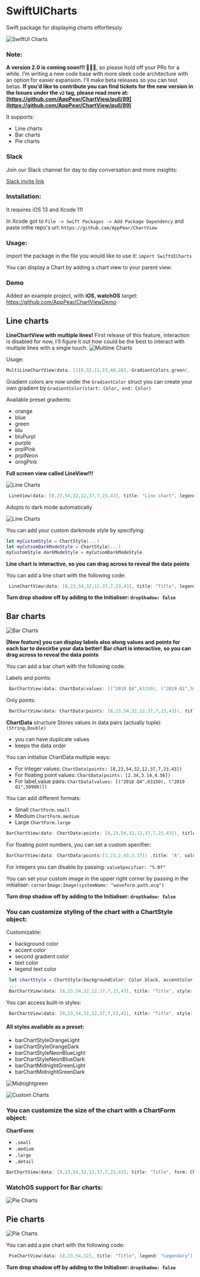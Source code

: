 # SwiftUICharts

Swift package for displaying charts effortlessly.

![SwiftUI Charts](./Resources/showcase1.gif "SwiftUI Charts")

### Note: 
**A version 2.0 is coming soon!!! 🎉🎉🎉**, so please hold off your PRs for a while. I'm writing a new code base with more sleek code architecture with an option for easier expansion. I'll make beta releases so you can test betas. 
**If you'd like to contribute you can find tickets for the new version in the Issues under the `v2` tag, please read more at: [https://github.com/AppPear/ChartView/pull/89](https://github.com/AppPear/ChartView/pull/89)**

It supports:
* Line charts
* Bar charts
* Pie charts

### Slack
Join our Slack channel for day to day conversation and more insights:

[Slack invite link](https://join.slack.com/t/swiftuichartview/shared_invite/zt-el5pnmba-FvyraEsI~EwxqWHNfHZWZg)

### Installation:

It requires iOS 13 and Xcode 11!

In Xcode got to `File -> Swift Packages -> Add Package Dependency` and paste inthe repo's url: `https://github.com/AppPear/ChartView`

### Usage:

import the package in the file you would like to use it: `import SwiftUICharts`

You can display a Chart by adding a chart view to your parent view: 

### Demo

Added an example project, with **iOS, watchOS** target: https://github.com/AppPear/ChartViewDemo

## Line charts

**LineChartView with multiple lines!**
First release of this feature, interaction is disabled for now, I'll figure it out how could be the best to interact with multiple lines with a single touch.
![Multiine Charts](./Resources/multiline1.gif "Multiine Charts")

Usage:
```swift
MultiLineChartView(data: [([8,32,11,23,40,28], GradientColors.green), ([90,99,78,111,70,60,77], GradientColors.purple), ([34,56,72,38,43,100,50], GradientColors.orngPink)], title: "Title")
```
Gradient colors are now under the `GradientColor` struct you can create your own gradient by `GradientColor(start: Color, end: Color)`

Available preset gradients: 
* orange 
* blue
* green
* blu 
* bluPurpl
* purple
* prplPink 
* prplNeon
* orngPink

**Full screen view called LineView!!!**

![Line Charts](./Resources/fullscreen2.gif "Line Charts")

```swift
 LineView(data: [8,23,54,32,12,37,7,23,43], title: "Line chart", legend: "Full screen") // legend is optional, use optional .padding()
```

Adopts to dark mode automatically 

![Line Charts](./Resources/showcase3.gif "Line Charts")

You can add your custom darkmode style by specifying:

```swift
let myCustomStyle = ChartStyle(...)
let myCutsomDarkModeStyle = ChartStyle(...)
myCustomStyle.darkModeStyle = myCutsomDarkModeStyle
```

**Line chart is interactive, so you can drag across to reveal the data points**

You can add a line chart with the following code: 

```swift
 LineChartView(data: [8,23,54,32,12,37,7,23,43], title: "Title", legend: "Legendary") // legend is optional
```

**Turn drop shadow off by adding to the Initialiser: `dropShadow: false`**


## Bar charts
![Bar Charts](./Resources/showcase2.gif "Bar Charts")

**[New feature] you can display labels also along values and points for each bar to descirbe your data better!**
**Bar chart is interactive, so you can drag across to reveal the data points**

You can add a bar chart with the following code: 

Labels and points:

```swift
 BarChartView(data: ChartData(values: [("2018 Q4",63150), ("2019 Q1",50900), ("2019 Q2",77550), ("2019 Q3",79600), ("2019 Q4",92550)]), title: "Sales", legend: "Quarterly") // legend is optional
```
Only points:

```swift
 BarChartView(data: ChartData(points: [8,23,54,32,12,37,7,23,43]), title: "Title", legend: "Legendary") // legend is optional
```

**ChartData** structure
Stores values in data pairs (actually tuple): `(String,Double)`
* you can have duplicate values
* keeps the data order

You can initialise ChartData multiple ways:
* For integer values: `ChartData(points: [8,23,54,32,12,37,7,23,43])`
* For floating point values: `ChartData(points: [2.34,3.14,4.56])`
* For label,value pairs: `ChartData(values: [("2018 Q4",63150), ("2019 Q1",50900)])`


You can add different formats: 
* Small `ChartForm.small`
* Medium  `ChartForm.medium`
* Large `ChartForm.large` 

```swift
BarChartView(data: ChartData(points: [8,23,54,32,12,37,7,23,43]), title: "Title", form: ChartForm.small)
```

For floating point numbers, you can set a custom specifier: 

```swift
BarChartView(data: ChartData(points:[1.23,2.43,3.37]) ,title: "A", valueSpecifier: "%.2f")
```
For integers you can disable by passing: `valueSpecifier: "%.0f"`


You can set your custom image in the upper right corner by passing in the initialiser: `cornerImage:Image(systemName: "waveform.path.ecg")` 


 **Turn drop shadow off by adding to the Initialiser: `dropShadow: false`**

 ### You can customize styling of the chart with a ChartStyle object: 

Customizable: 
* background color
* accent color
* second gradient color
* text color
* legend text color

```swift
 let chartStyle = ChartStyle(backgroundColor: Color.black, accentColor: Colors.OrangeStart, secondGradientColor: Colors.OrangeEnd, chartFormSize: ChartForm.medium, textColor: Color.white, legendTextColor: Color.white )
 ...
 BarChartView(data: [8,23,54,32,12,37,7,23,43], title: "Title", style: chartStyle)
```

You can access built-in styles: 
```swift
 BarChartView(data: [8,23,54,32,12,37,7,23,43], title: "Title", style: Styles.barChartMidnightGreen)
```
#### All styles available as a preset: 
* barChartStyleOrangeLight
* barChartStyleOrangeDark
* barChartStyleNeonBlueLight
* barChartStyleNeonBlueDark
* barChartMidnightGreenLight
* barChartMidnightGreenDark

![Midnightgreen](./Resources/midnightgreen.gif "Midnightgreen")

![Custom Charts](./Resources/showcase5.png "Custom Charts")


### You can customize the size of the chart with a ChartForm object: 

**ChartForm**
* `.small`
* `.medium`
* `.large`
* `.detail`

```swift
BarChartView(data: [8,23,54,32,12,37,7,23,43], title: "Title", form: ChartForm.small)
```

### WatchOS support for Bar charts: 

![Pie Charts](./Resources/watchos1.png "Pie Charts")

## Pie charts
![Pie Charts](./Resources/showcase4.png "Pie Charts")

You can add a pie chart with the following code: 

```swift
 PieChartView(data: [8,23,54,32], title: "Title", legend: "Legendary") // legend is optional
```

**Turn drop shadow off by adding to the Initialiser: `dropShadow: false`**

